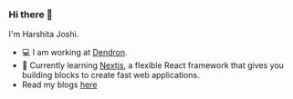 ### Hi there 👋
I'm Harshita Joshi. 
<!--
**Harshita-mindfire/Harshita-mindfire** is a ✨ _special_ ✨ repository because its `README.md` (this file) appears on your GitHub profile.

Here are some ideas to get you started: -->
- 💻 I am working at [Dendron](https://github.com/dendronhq).
- 🌱 Currently learning [Nextjs](https://nextjs.org/), a flexible React framework that gives you building blocks to create fast web applications.
- Read my blogs [here](https://medium.com/@tharshita13)
